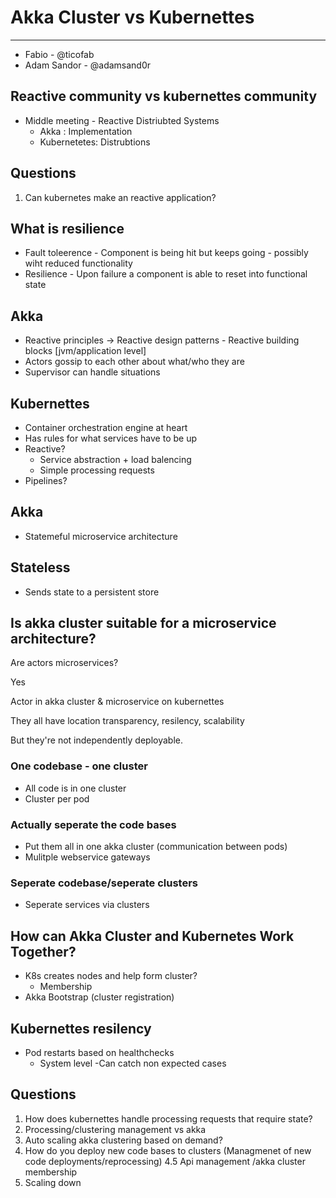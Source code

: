 # Akka Cluster vs Kubernettes

----

 - Fabio - @ticofab
 - Adam Sandor - @adamsand0r

## Reactive community vs kubernettes community

 - Middle meeting - Reactive Distriubted Systems
   - Akka : Implementation
   - Kubernetetes: Distrubtions

## Questions

 1. Can kubernetes make an reactive application?


## What is resilience
  
  - Fault toleerence - Component is being hit but keeps going - possibly wiht reduced functionality
  - Resilience - Upon failure a component is able to reset into functional state
  
## Akka 

  - Reactive principles -> Reactive design patterns - Reactive building blocks [jvm/application level]
   - Actors gossip to each other about what/who they are
  - Supervisor can handle situations
  
## Kubernettes

  - Container orchestration engine at heart 
   - Has rules for what services have to be up 
  - Reactive?
    - Service abstraction + load balencing
    - Simple processing requests
  - Pipelines?
  
  
## Akka
  - Statemeful microservice architecture
  
## Stateless
  - Sends state to a persistent store
  
  
## Is akka cluster suitable for a microservice architecture?

Are actors microservices?

Yes 

Actor in akka cluster & microservice on kubernettes

They all have location transparency, resilency, scalability

But they're not independently deployable.

### One codebase - one cluster 

 - All code is in one cluster   
 - Cluster per pod

### Actually seperate the code bases 
  
  - Put them all in one akka cluster (communication between pods)
  - Mulitple webservice gateways

### Seperate codebase/seperate clusters

  - Seperate services via clusters
  

## How can Akka Cluster and Kubernetes Work Together?

 - K8s creates nodes and help form cluster?
   - Membership
 - Akka Bootstrap (cluster registration)

## Kubernettes resilency
 
 - Pod restarts based on healthchecks 
   - System level 
    -Can catch non expected cases    

## Questions

 1. How does kubernettes handle processing requests that require state?
 2. Processing/clustering management vs akka
 3. Auto scaling akka clustering based on demand? 
 4. How do you deploy new code bases to clusters (Managmenet of new code deployments/reprocessing)
   4.5 Api management /akka cluster membership
 5. Scaling down

